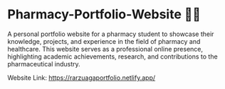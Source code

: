 # Pharmacy-Portfolio-Website 🏥💊

A personal portfolio website for a pharmacy student to showcase their knowledge, projects, and experience in the field of pharmacy and healthcare. This website serves as a professional online presence, highlighting academic achievements, research, and contributions to the pharmaceutical industry.

Website Link: https://rarzuagaportfolio.netlify.app/



